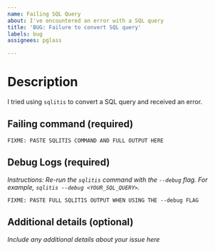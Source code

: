 ```yaml
---
name: Failing SQL Query
about: I've encountered an error with a SQL query
title: 'BUG: Failure to convert SQL query'
labels: bug
assignees: pglass

---
```


# Description

I tried using `sqlitis` to convert a SQL query and received an error.

## Failing command (required)

```
FIXME: PASTE SQLITIS COMMAND AND FULL OUTPUT HERE
```

## Debug Logs (required)

*Instructions: Re-run the `sqlitis` command with the `--debug` flag. For example, `sqlitis --debug <YOUR_SQL_QUERY>`.*

```
FIXME: PASTE FULL SQLITIS OUTPUT WHEN USING THE --debug FLAG
```

## Additional details (optional)

*Include any additional details about your issue here*

